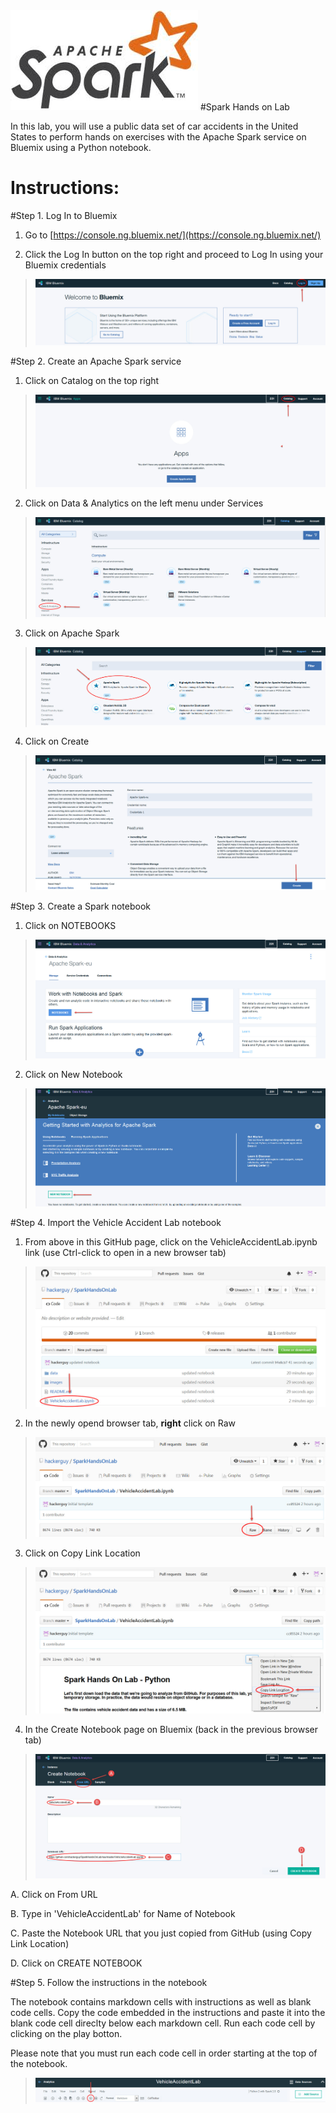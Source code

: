 <img src="https://github.com/hackerguy/SparkHandsOnLab/blob/master/images/SparkLogo.jpg">
#Spark Hands on Lab

In this lab, you will use a public data set of car accidents in the United States to perform hands on exercises with the Apache Spark service on Bluemix using a Python notebook.

# Instructions:

#Step 1. Log In to Bluemix

1.  Go to [https://console.ng.bluemix.net/](https://console.ng.bluemix.net/)

2.  Click the Log In button on the top right and proceed to Log In using your Bluemix credentials

 > <img src="https://github.com/hackerguy/SparkHandsOnLab/blob/master/images/BluemixLogin.jpg">

#Step 2. Create an Apache Spark service

1. Click on Catalog on the top right

 > <img src="https://github.com/hackerguy/SparkHandsOnLab/blob/master/images/ClickOnCatalog.jpg">

2. Click on Data & Analytics on the left menu under Services

 > <img src="https://github.com/hackerguy/SparkHandsOnLab/blob/master/images/ClickOnData&Analytics.jpg">

3. Click on Apache Spark

 > <img src="https://github.com/hackerguy/SparkHandsOnLab/blob/master/images/ClickOnApacheSpark.jpg">

4. Click on Create

 > <img src="https://github.com/hackerguy/SparkHandsOnLab/blob/master/images/ClickOnCreate.jpg">

#Step 3. Create a Spark notebook

1. Click on NOTEBOOKS

 > <img src="https://github.com/hackerguy/SparkHandsOnLab/blob/master/images/ClickOnNotebooks.jpg">

2. Click on New Notebook

 > <img src="https://github.com/hackerguy/SparkHandsOnLab/blob/master/images/ClickOnNewNotebook.jpg">


#Step 4. Import the Vehicle Accident Lab notebook

1. From above in this GitHub page, click on the VehicleAccidentLab.ipynb link (use Ctrl-click to open in a new browser tab)

 > <img src="https://github.com/hackerguy/SparkHandsOnLab/blob/master/images/VehicleAccidentLab.jpg">

2. In the newly opend browser tab, **right** click on Raw

 > <img src="https://github.com/hackerguy/SparkHandsOnLab/blob/master/images/RightClickRaw.jpg">

3. Click on Copy Link Location

 > <img src="https://github.com/hackerguy/SparkHandsOnLab/blob/master/images/CopyLinkLocation.jpg">
 
4. In the Create Notebook page on Bluemix (back in the previous browser tab)

 > <img src="https://github.com/hackerguy/SparkHandsOnLab/blob/master/images/CreateNotebook.jpg">

 A. Click on From URL

 B. Type in 'VehicleAccidentLab' for Name of Notebook

 C. Paste the Notebook URL that you just copied from GitHub (using Copy Link Location)

 D. Click on CREATE NOTEBOOK

#Step 5. Follow the instructions in the notebook

The notebook contains markdown cells with instructions as well as blank code cells.
Copy the code embedded in the instructions and paste it into the blank code cell direclty below each markdown cell.
Run each code cell by clicking on the play botton.
    
Please note that you must run each code cell in order starting at the top of the notebook.

> <img src="https://github.com/hackerguy/SparkHandsOnLab/blob/master/images/RunButton.jpg">
